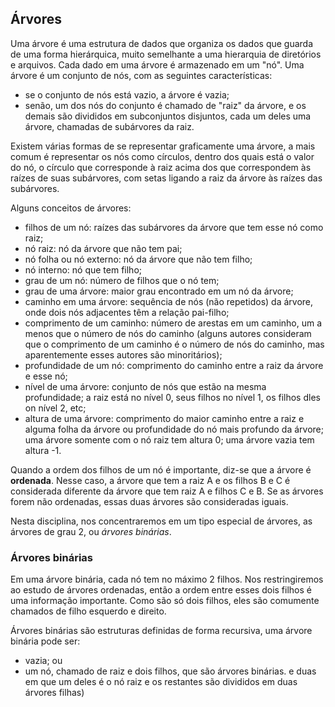 ## Árvores

Uma árvore é uma estrutura de dados que organiza os dados que guarda de uma forma hierárquica, muito semelhante a uma hierarquia de diretórios e arquivos.
Cada dado em uma árvore é armazenado em um "nó".
Uma árvore é um conjunto de nós, com as seguintes características:
- se o conjunto de nós está vazio, a árvore é vazia;
- senão, um dos nós do conjunto é chamado de "raiz" da árvore, e os demais são divididos em subconjuntos disjuntos, cada um deles uma árvore, chamadas de subárvores da raiz.

Existem várias formas de se representar graficamente uma árvore, a mais comum é representar os nós como círculos, dentro dos quais está o valor do nó, o círculo que corresponde à raiz acima dos que correspondem às raízes de suas subárvores, com setas ligando a raiz da árvore às raízes das subárvores.

Alguns conceitos de árvores:
- filhos de um nó: raízes das subárvores da árvore que tem esse nó como raiz;
- nó raiz: nó da árvore que não tem pai;
- nó folha ou nó externo: nó da árvore que não tem filho;
- nó interno: nó que tem filho;
- grau de um nó: número de filhos que o nó tem;
- grau de uma árvore: maior grau encontrado em um nó da árvore;
- caminho em uma árvore: sequência de nós (não repetidos) da árvore, onde dois nós adjacentes têm a relação pai-filho;
- comprimento de um caminho: número de arestas em um caminho, um a menos que o número de nós do caminho (alguns autores consideram que o comprimento de um caminho é o número de nós do caminho, mas aparentemente esses autores são minoritários);
- profundidade de um nó: comprimento do caminho entre a raiz da árvore e esse nó;
- nível de uma árvore: conjunto de nós que estão na mesma profundidade; a raiz está no nível 0, seus filhos no nível 1, os filhos dles on nível 2, etc;
- altura de uma árvore: comprimento do maior caminho entre a raiz e alguma folha da árvore ou profundidade do nó mais profundo da árvore; uma árvore somente com o nó raiz tem altura 0; uma árvore vazia tem altura -1.

Quando a ordem dos filhos de um nó é importante, diz-se que a árvore é **ordenada**. Nesse caso, a árvore que tem a raiz A e os filhos B e C é considerada diferente da árvore que tem raiz A e filhos C e B. Se as árvores forem não ordenadas, essas duas árvores são consideradas iguais.

Nesta disciplina, nos concentraremos em um tipo especial de árvores, as árvores de grau 2, ou *árvores binárias*.

### Árvores binárias

Em uma árvore binária, cada nó tem no máximo 2 filhos. Nos restringiremos ao estudo de árvores ordenadas, então a ordem entre esses dois filhos é uma informação importante. Como são só dois filhos, eles são comumente chamados de filho esquerdo e direito.

Árvores binárias são estruturas definidas de forma recursiva, uma árvore binária pode ser:
- vazia; ou
- um nó, chamado de raiz e dois filhos, que são árvores binárias.
e duas em que um deles é o nó raiz e os restantes são divididos em duas árvores filhas)

<!--
Percurso em uma árvore: forma de caminhamento entre os nós da árvore que visita todos os nós. Os principais tipos de percurso são:
- percurso em largura: visita os nós, a partir da raiz, um nível por vez (primeiro visita a raiz, depois todos seus filhos, depois todos seus netos etc);
- percurso em profundidade: visita os nós, percorrendo um ramo até seu final antes de seguir pelo ramo seguinte. Tem três percursos em profundidade principais:
   - percurso em pré-ordem: visita primeiro um nó, antes de realizar um percurso em pré-ordem iniciando em cada um de seus filhos;
   - percurso em pós-ordem: percorre em pós-ordem cada um dos filhos de um nó antes de visitar o nó;
   - percurso em-ordem (somente em árvores binárias, de grau dois): percorre em-ordem a subárvore esquerda, então visita o nó, e depois percorre em-ordem a subárvore direita.

Esses percursos são tipicamente implementados por funções recursivas (exceto o percurso em largura), como abaixo:
```
   pre_ordem(arvore a)
   {
      if !vazia(a):
         visita(a)
         para cada sa, subárvore de a:
            pre_ordem(sa)
   }
```
O percurso em largura é tipicamente implementado com uma fila:
```
   largura(arvore a)
   {
      fila f
      se a não está vazia:
         insere(f, a)
      while !vazia(f):
         arvore b = remove(f)
         visita(b)
         para cada sa, subárvore de b:
            insere(f, sa)
   }
```
Implementação de árvores

Todo nó de uma árvore é um nó raiz da subárvore que tem esse nó como raiz, e pode ter um número qualquer de nós filhos. Uma forma de se implementar essa estrutura é tendo uma lista associada a cada nó, contendo os nós filhos desse nó.
Uma forma um pouco mais econômica de se implementar é mantendo dois ponteiros para cada nó, um que aponta para seu primeiro filho e outro que aponta para seu irmão.

Como o nó raiz de uma árvore se confunde com o conceito da árvore, geralmente se representa uma árvore como um ponteiro para o nó que contém a raiz dessa árvore, não sendo comum ter um outro tipo de dados para implementar um descritor da árvore.

No caso de árvores de grau conhecido e pequeno (em especial árvores binárias, de grau 2), é comum implementar um nó da árvore com os tantos ponteiros para os nós raizes das subárvores.
Para árvores binárias, um nó poderia ser uma `struct` em C, como abaixo:
```c
   typedef struct no no;
   struct no {
     dado_t dado;
     no *esq;  // ponteiro para a raiz da subárvore esquerda
     no *dir;  // ponteiro para a raiz da subárvore direita
   }
```

Tem duas formas comuns de se agrupar os nós para representar uma árvore, uma em que a árvore vazia é representada por um ponteiro nulo e outra em que uma árvore vazia é representada como um nó vazio (que não tem filhos). A vantagem do primeiro caso é a economia de memória (só são alocados nós que efetivamente contém dados. A segunda forma de implementar tem vantagem na implementação de diversos algoritmos, que tem menos casos especiais para tratar ponteiros nulos, mas usa mais memória (uma árvore binária com *n* nós não nulos contém *n+1* nós nulos). 

O percurso em pré-ordem de uma árvore binária com o nó definido como acima, em C, poderia ser:
```c
   void pre_ordem(no *a)
   {
      if (!arvore_vazia(a)) {
         visita(a->dado);
         pre_ordem(a->esq);
         pre_ordem(a->dir);
      }
   }
```
O teste de árvore vazia seria implementado como `a == NULL` no caso de uma árvore vazia ser implementada como ponteiro nulo.
Para o caso de uma árvore vazia ser implementada como um nó nulo, o teste de árvore vazia poderia ser implementada como `a->esq == NULL`   (um nó nulo não tem nenhum filho; os nós não nulos têm filhos, mesmo que sejam nós nulos; um nó folha tem dois nós nulos como filhos).
-->
